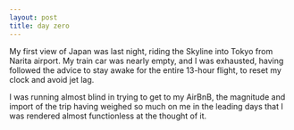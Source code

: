```yaml
---
layout: post
title: day zero
---
```

My first view of Japan was last night, riding the Skyline into Tokyo from Narita airport. My train car was nearly empty, and I was exhausted, having followed the advice to stay awake for the entire 13-hour flight, to reset my clock and avoid jet lag.

I was running almost blind in trying to get to my AirBnB, the magnitude and import of the trip having weighed so much on me in the leading days that I was rendered almost functionless at the thought of it.
